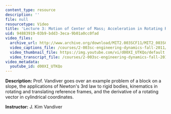 ```yaml
---
content_type: resource
description: ''
file: null
resourcetype: Video
title: 'Lecture 3: Motion of Center of Mass; Acceleration in Rotating Ref. Frames'
uid: 94883919-03b9-bdd3-3eca-9b01a0cc0fad
video_files:
  archive_url: http://www.archive.org/download/MIT2.003SCF11/MIT2_003SCF11_lec03_300k.mp4
  video_captions_file: /courses/2-003sc-engineering-dynamics-fall-2011/be076b1881fa5b47898915601e93ae82_d00XI_UTKQo.vtt
  video_thumbnail_file: https://img.youtube.com/vi/d00XI_UTKQo/default.jpg
  video_transcript_file: /courses/2-003sc-engineering-dynamics-fall-2011/6674f774e2bddc77c6d235ef9d10e1cf_d00XI_UTKQo.pdf
video_metadata:
  youtube_id: d00XI_UTKQo
---
```


**Description:** Prof. Vandiver goes over an example problem of a block on a slope, the applications of Newton's 3rd law to rigid bodies, kinematics in rotating and translating reference frames, and the derivative of a rotating vector in cylindrical coordinates.

**Instructor:** J. Kim Vandiver